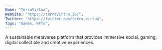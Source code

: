 ```yaml
--- 
Name: "TerraVirtua", 
Website: "https://terravirtua.io/", 
Twitter: "https://twitter.com/terra_virtua", 
Tags: "Games, NFTs", 
--- 
```

<!--lang:en--> 
A sustainable metaverse platform that provides immersive social, gaming, digital collectible and creative experiences.
<!--lang:es--] 
Una plataforma de metaverso sostenible que proporciona experiencias inmersivas sociales, de juegos, coleccionables digitales y creativas.
<!--lang:de--] 
Eine nachhaltige Metaverse-Plattform, die immersive soziale, Gaming-, digitale Sammel- und kreative Erfahrungen bietet.
<!--lang:fr--] 
Une plate-forme métaverse durable qui offre des expériences immersives sociales, de jeu, de collection numérique et créatives.
<!--lang:pl--] 
Zrównoważona platforma Metaverse, która zapewnia wciągające doświadczenia społecznościowe, gamingowe, cyfrowe i twórcze.
<!--lang:uk--] 
Стабільна метавсесвітня платформа, яка забезпечує захоплюючий соціальний, ігровий, цифровий колекційний і творчий досвід.
[!--lang:*--> 
